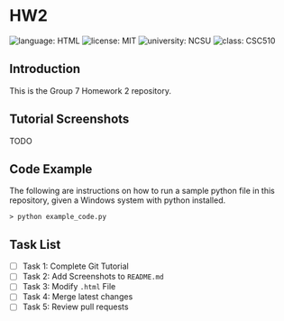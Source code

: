 # HW2
![language: HTML](https://img.shields.io/badge/language-HTML-orange)
![license: MIT](https://img.shields.io/badge/license-MIT-blue)
![university: NCSU](https://img.shields.io/badge/university-NCSU-red)
![class: CSC510](https://img.shields.io/badge/class-CSC_510-red)

## Introduction
This is the Group 7 Homework 2 repository.

## Tutorial Screenshots
TODO

## Code Example
The following are instructions on how to run a sample python file in this repository, given a Windows system with python installed.

```
> python example_code.py
```

## Task List

- [ ] Task 1: Complete Git Tutorial
- [ ] Task 2: Add Screenshots to `README.md`
- [ ] Task 3: Modify `.html` File
- [ ] Task 4: Merge latest changes
- [ ] Task 5: Review pull requests
